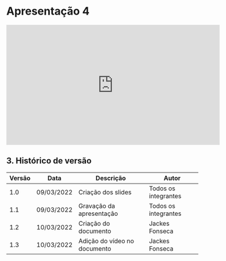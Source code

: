 # Apresentação 4

<center>

<iframe width="560" height="315" src="https://www.youtube.com/embed/gC_-JtpVJUk" title="YouTube video player" frameborder="0" allow="accelerometer; autoplay; clipboard-write; encrypted-media; gyroscope; picture-in-picture" allowfullscreen></iframe>

</center>

## 3. Histórico de versão

| Versão | Data       | Descrição                       | Autor                |
| ------ | ---------- | ------------------------------- | -------------------- |
| 1.0    | 09/03/2022 | Criação dos slides             | Todos os integrantes    |
| 1.1    | 09/03/2022 | Gravação da apresentação        | Todos os integrantes |
| 1.2    | 10/03/2022 | Criação do documento    | Jackes Fonseca    |
| 1.3    | 10/03/2022 | Adição do vídeo no documento    | Jackes Fonseca    |
